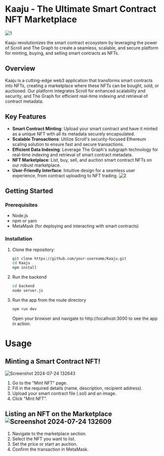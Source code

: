 # Kaaju - The Ultimate Smart Contract NFT Marketplace
![1](https://github.com/user-attachments/assets/92c0df3f-cea5-4279-ae00-0de26edc06a9)


Kaaju revolutionizes the smart contract ecosystem by leveraging the power of Scroll and The Graph to create a seamless, scalable, and secure platform for minting, buying, and selling smart contracts as NFTs.


## Overview

Kaaju is a cutting-edge web3 application that transforms smart contracts into NFTs, creating a marketplace where these NFTs can be bought, sold, or auctioned. Our platform integrates Scroll for enhanced scalability and security, and The Graph for efficient real-time indexing and retrieval of contract metadata.

## Key Features

- **Smart Contract Minting**: Upload your smart contract and have it minted as a unique NFT with all its metadata securely encapsulated.
- **Scalable Transactions**: Utilize Scroll's security-focused Ethereum scaling solution to ensure fast and secure transactions.
- **Efficient Data Indexing**: Leverage The Graph's subgraph technology for real-time indexing and retrieval of smart contract metadata.
- **NFT Marketplace**: List, buy, sell, and auction smart contract NFTs on our robust marketplace.
- **User-Friendly Interface**: Intuitive design for a seamless user experience, from contract uploading to NFT trading.
![2](https://github.com/user-attachments/assets/4b4e8991-9ffe-497b-872a-a897b33a65e7)


## Getting Started

### Prerequisites

- Node.js
- npm or yarn
- MetaMask (for deploying and interacting with smart contracts)

### Installation

1. Clone the repository:
   ```bash
   git clone https://github.com/your-username/Kaaju.git
   cd Kaaju
   npm install
   ```
2. Run the backend
   ```bash
   cd backend
   node server.js
   ```
3. Run the app from the route directory
   ```bash
   npm run dev
   ```
   Open your browser and navigate to http://localhost:3000 to see the app in action.

# Usage
## Minting a Smart Contract NFT!

![Screenshot 2024-07-24 132643](https://github.com/user-attachments/assets/fdf16f87-7cc4-4f78-916b-15e2e55f8259)


1. Go to the "Mint NFT" page.
2. Fill in the required details (name, description, recipient address).
3. Upload your smart contract file (.sol) and an image.
4. Click "Mint NFT".
## Listing an NFT on the Marketplace ![Screenshot 2024-07-24 132609](https://github.com/user-attachments/assets/7cab0126-de87-434e-8b09-c7df2207c5cf)


1. Navigate to the marketplace section.
2. Select the NFT you want to list.
3. Set the price or start an auction.
4. Confirm the transaction in MetaMask.
